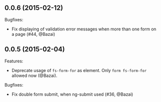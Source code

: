 ## 0.0.6 (2015-02-12)

Bugfixes:
  - Fix displaying of validation error messages when more than one form on a
    page (#44, @Bazai)

## 0.0.5 (2015-02-04)

Features:

  - Deprecate usage of `fs-form-for` as element. Only `form fs-form-for`
    allowed now (@Bazai).

Bugfixes:

  - Fix double form submit, when ng-submit used  (#36, @Bazai)

